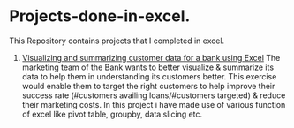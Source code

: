 # Projects-done-in-excel.
This Repository contains projects that I completed in excel.

1) [Visualizing and summarizing customer data for a bank using Excel](https://github.com/Niha-analytics/Projects-done-in-excel./tree/main/Visualizing%20and%20summarizing%20customer%20data%20for%20a%20bank%20using%20Excel)
   The marketing team of the Bank wants to better visualize & summarize its data to help them in understanding its customers better. This exercise would enable them to target the right customers to help improve their success rate (#customers availing loans/#customers targeted) & reduce their marketing costs.
   In this project i have made use of various function of excel like pivot table, groupby, data slicing etc.
